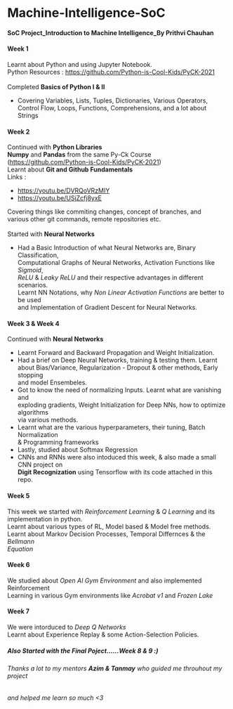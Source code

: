 # Machine-Intelligence-SoC
#### SoC Project_Introduction to Machine Intelligence_By Prithvi Chauhan

#### Week 1
Learnt about Python and using Jupyter Notebook. <br>
Python Resources : https://github.com/Python-is-Cool-Kids/PyCK-2021 <br>
<br>
Completed **Basics of Python I & II**
* Covering Variables, Lists, Tuples, Dictionaries, Various Operators, <br>
Control Flow, Loops, Functions, Comprehensions, and a lot about Strings

#### Week 2
Continued with **Python Libraries** <br>
**Numpy** and **Pandas** from the same Py-Ck Course (https://github.com/Python-is-Cool-Kids/PyCK-2021) <br>
Learnt about **Git and Github Fundamentals** <br>
Links : 
* https://youtu.be/DVRQoVRzMIY</li>
* https://youtu.be/USjZcfj8yxE</li>

Covering things like commiting changes, concept of branches, and <br>
various other git commands, remote repositories etc.<br>
<br>
Started with **Neural Networks** <br>
* Had a Basic Introduction of what Neural Networks are, Binary Classification, <br>
Computational Graphs of Neural Networks, Activation Functions like *Sigmoid*, <br>
*ReLU* & *Leaky ReLU* and their respective advantages in different scenarios. <br>
Learnt NN Notations, why *Non Linear Activation Functions* are better to be used <br>
and Implementation of Gradient Descent for Neural Networks.

#### Week 3 & Week 4
Continued with **Neural Networks** <br>
* Learnt Forward and Backward Propagation and Weight Initialization. <br>
* Had a brief on Deep Neural Networks, training & testing them. Learnt <br>
about Bias/Variance, Regularization - Dropout & other methods, Early stopping <br>
and model Ensembeles.
* Got to know the need of normalizing Inputs. Learnt what are vanishing and <br>
exploding gradients, Weight Initialization for Deep NNs, how to optimize algorithms<br>
via various methods.
* Learnt what are the various hyperparameters, their tuning, Batch Normalization<br>
& Programming frameworks
* Lastly, studied about Softmax Regression
* CNNs and RNNs were also intoduced this week, & also made a small CNN project on <br>
**Digit Recognization** using Tensorflow with its code attached in this repo.

#### Week 5

This week we started with *Reinforcement Learning* & *Q Learning* and its <br>
implementation in python.<br>
Learnt about various types of RL, Model based & Model free methods. <br>
Learnt about Markov Decision Processes, Temporal Differnces & the *Bellmann* <br>
*Equation*

#### Week 6

We studied about *Open AI Gym Environment* and also implemented Reinforcement <br>
Learning in various Gym environments like *Acrobat v1* and *Frozen Lake* 

#### Week 7

We were intorduced to *Deep Q Networks* <br>
Learnt about Experience Replay & some Action-Selection Policies. <br>

##### Also Started with the Final Poject......Week 8 & 9 :)

###### Thanks a lot to my mentors **Azim & Tanmay** who guided me throuhout my project <br>
###### and helped me learn so much <3








